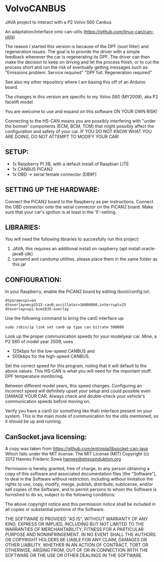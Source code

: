 # VolvoCANBUS
JAVA project to interact with a P2 Volvo S60 Canbus

An adaptation/interface onto can-utils (https://github.com/linux-can/can-utils)

The reason I started this version is because of the DPF (soot filter) and regeneration issues. The goal is to provide the driver with a simple feedback whenever the car is regenerating its DPF. The driver can then make the decision to keep on driving and let the process finish, or to cut the process short and run the risk of eventually getting messages such as:
"Emissions problem. Service required"
"DPF full. Regeneration required"

See also my other repository where I am basing this off of an Arduino board.

The changes in this version are specific to my Volvo S60 (MY2009), aka P2 facelift model.

You are welcome to use and expand on this software ON YOUR OWN RISK!

Connecting to the HS-CAN means you are possibly interfering with "under the bonnet" components (ECM, BCM, TCM) that might possibly affect the configuration and safety of your car.
IF YOU DO NOT KNOW WHAT YOU ARE DOING, DO NOT ATTEMPT TO MODIFY YOUR CAR!

SETUP:
------
* 1x Raspberry PI 3B, with a default install of Raspbian LITE
* 1x CANBUS PiCAN2  
* 1x OBD -> serial female connector (DB9F)  

SETTING UP THE HARDWARE:
-------------------------
Connect the PiCAN2 board to the Raspberry as per instructions.
Connect the OBD connector onto the serial connector on the PiCAN2 board.
Make sure that your car's ignition is at least in the 'II'-setting.


LIBRARIES:
----------
You will need the following libraries to succesfully run this project:
 1. JAVA, this requires an additional install on raspberry (apt install oracle-java8-jdk)
 2. cansend and candump utilities, please place them in the same folder as this jar

CONFIGURATION:
--------------
In your Raspberry, enable the PiCAN2 board by editing /boot/config.txt:

`dtparam=spi=on` <br/> 
`dtoverlay=mcp2515-can0,oscillator=16000000,interrupt=25`<br/> 
`dtoverlay=spi-bcm2835-overlay`<br/>

Use the following command to bring the can0 interface up:<br/>


`sudo /sbin/ip link set can0 up type can bitrate 500000`

Look up the proper communication speeds for your modelyear car. Mine, a P2 S60 of model year 2009, uses
* 125kbps for the low-speed CANBUS and
* 500kbps for the high-speed CANBUS.

Set the correct speed for this program, noting that it will default to the above values.
This HS-CAN is what you will need for the important stuff: DPF temperature monitoring.

Between different model years, this speed changes. Configuring an incorrect speed will definitely upset your
setup and could possible even DAMAGE YOUR CAR. Always check and double-check your vehicle's communication speeds
before moving on.


Verify you have a can0 (or something like that) interface present on your system. This is the main mode of
communication for the utils mentioned, so it should be up and running.

CanSocket.java licensing:
--------------

A copy was taken from https://github.com/entropia/libsocket-can-java
Which falls under the MIT license:
The MIT License (MIT)
Copyright (c) 2012 Hannes Frederic Sowa <hannes@stressinduktion.org>

Permission is hereby granted, free of charge, to any person obtaining a
copy of this software and associated documentation files (the "Software"),
to deal in the Software without restriction, including without limitation
the rights to use, copy, modify, merge, publish, distribute, sublicense,
and/or sell copies of the Software, and to permit persons to whom the
Software is furnished to do so, subject to the following conditions:

The above copyright notice and this permission notice shall be included
in all copies or substantial portions of the Software.

THE SOFTWARE IS PROVIDED "AS IS", WITHOUT WARRANTY OF ANY KIND, EXPRESS OR
IMPLIED, INCLUDING BUT NOT LIMITED TO THE WARRANTIES OF MERCHANTABILITY,
FITNESS FOR A PARTICULAR PURPOSE AND NONINFRINGEMENT. IN NO EVENT SHALL
THE AUTHORS OR COPYRIGHT HOLDERS BE LIABLE FOR ANY CLAIM, DAMAGES OR
OTHER LIABILITY, WHETHER IN AN ACTION OF CONTRACT, TORT OR OTHERWISE,
ARISING FROM, OUT OF OR IN CONNECTION WITH THE SOFTWARE OR THE USE OR
OTHER DEALINGS IN THE SOFTWARE.

